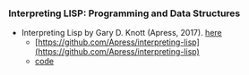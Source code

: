### Interpreting LISP: Programming and Data Structures
* Interpreting Lisp by Gary D. Knott (Apress, 2017). [here](http://www.apress.com/9781484227060)
  * [https://github.com/Apress/interpreting-lisp](https://github.com/Apress/interpreting-lisp)
  * [code](https://github.com/csbyun-data/C-Pro/blob/main/chap05/Interpreting-lisp/lisp.c)
